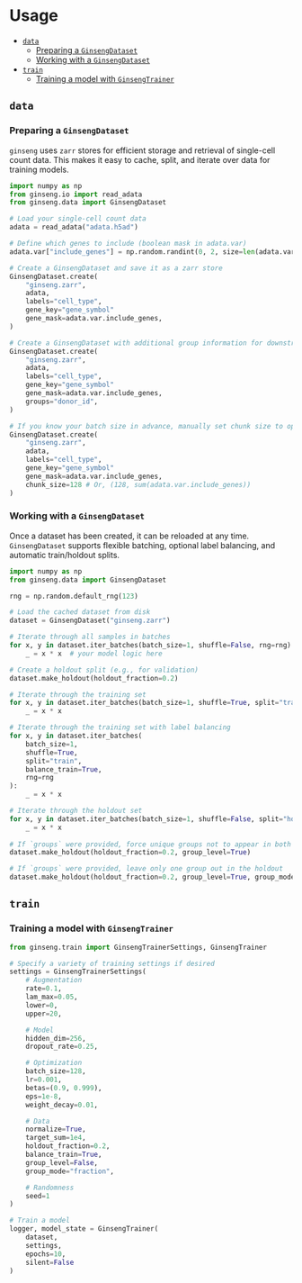 # Usage

- [`data`](#data)
  - [Preparing a `GinsengDataset`](#preparing-a-ginsengdataset)
  - [Working with a `GinsengDataset`](#working-with-a-ginsengdataset)
- [`train`](#train)
  - [Training a model with `GinsengTrainer`](#training-a-model-with-ginsengtrainer)

## `data`

### Preparing a `GinsengDataset`

`ginseng` uses `zarr` stores for efficient storage and retrieval of single-cell count data.
This makes it easy to cache, split, and iterate over data for training models.

```python
import numpy as np
from ginseng.io import read_adata
from ginseng.data import GinsengDataset

# Load your single-cell count data
adata = read_adata("adata.h5ad")

# Define which genes to include (boolean mask in adata.var)
adata.var["include_genes"] = np.random.randint(0, 2, size=len(adata.var)).astype(bool)

# Create a GinsengDataset and save it as a zarr store
GinsengDataset.create(
    "ginseng.zarr",
    adata,
    labels="cell_type",
	gene_key="gene_symbol"
    gene_mask=adata.var.include_genes,
)

# Create a GinsengDataset with additional group information for downstream splitting
GinsengDataset.create(
    "ginseng.zarr",
    adata,
	labels="cell_type",
	gene_key="gene_symbol"
    gene_mask=adata.var.include_genes,
	groups="donor_id",
)

# If you know your batch size in advance, manually set chunk size to optimize throughput
GinsengDataset.create(
    "ginseng.zarr",
    adata,
	labels="cell_type",
	gene_key="gene_symbol"
    gene_mask=adata.var.include_genes,
	chunk_size=128 # Or, (128, sum(adata.var.include_genes))
)
```

### Working with a `GinsengDataset`

Once a dataset has been created, it can be reloaded at any time. `GinsengDataset` supports flexible batching, optional label balancing, and automatic train/holdout splits.

```python
import numpy as np
from ginseng.data import GinsengDataset

rng = np.random.default_rng(123)

# Load the cached dataset from disk
dataset = GinsengDataset("ginseng.zarr")

# Iterate through all samples in batches
for x, y in dataset.iter_batches(batch_size=1, shuffle=False, rng=rng):
    _ = x * x  # your model logic here

# Create a holdout split (e.g., for validation)
dataset.make_holdout(holdout_fraction=0.2)

# Iterate through the training set
for x, y in dataset.iter_batches(batch_size=1, shuffle=True, split="train", rng=rng):
    _ = x * x

# Iterate through the training set with label balancing
for x, y in dataset.iter_batches(
    batch_size=1,
    shuffle=True,
    split="train",
    balance_train=True,
	rng=rng
):
    _ = x * x

# Iterate through the holdout set
for x, y in dataset.iter_batches(batch_size=1, shuffle=False, split="holdout", rng=rng):
    _ = x * x
	
# If `groups` were provided, force unique groups not to appear in both train and holdout
dataset.make_holdout(holdout_fraction=0.2, group_level=True)

# If `groups` were provided, leave only one group out in the holdout
dataset.make_holdout(holdout_fraction=0.2, group_level=True, group_mode="loo")
```

## `train`

### Training a model with `GinsengTrainer`

```python
from ginseng.train import GinsengTrainerSettings, GinsengTrainer

# Specify a variety of training settings if desired
settings = GinsengTrainerSettings(
	# Augmentation
	rate=0.1,
    lam_max=0.05,
    lower=0,
    upper=20,

    # Model
    hidden_dim=256,
    dropout_rate=0.25,

    # Optimization
    batch_size=128,
    lr=0.001,
    betas=(0.9, 0.999),
    eps=1e-8,
    weight_decay=0.01,

    # Data
    normalize=True,
    target_sum=1e4,
    holdout_fraction=0.2,
    balance_train=True,
    group_level=False,
    group_mode="fraction",

    # Randomness
    seed=1
)

# Train a model
logger, model_state = GinsengTrainer(
	dataset,
	settings,
	epochs=10,
	silent=False
)
```
